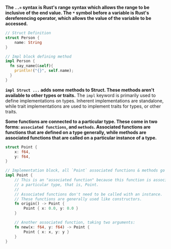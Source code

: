

**The `..=` syntax is Rust's range syntax which allows the range to be inclusive of the end value. The `*` symbol before a variable is Rust's dereferencing operator, which allows the value of the variable to be accessed.**


``` rs
// Struct Definition
struct Person {
    name: String
}

// Impl block defining method
impl Person {
  fn say_name(&self){
    println!("{}", self.name);
  }
}

```
**`impl Struct ...` adds some methods to Struct. These methods aren't available to other types or traits.**
The `impl` keyword is primarily used to define implementations on types. Inherent implementations are standalone, while trait implementations are used to implement traits for types, or other traits.

**Some functions are connected to a particular type. These come in two forms: `associated functions`, and `methods`. Associated functions are functions that are defined on a type generally, while methods are associated functions that are called on a particular instance of a type.**
``` rs
struct Point {
    x: f64,
    y: f64,
}

// Implementation block, all `Point` associated functions & methods go in here
impl Point {
    // This is an "associated function" because this function is associated with
    // a particular type, that is, Point.
    //
    // Associated functions don't need to be called with an instance.
    // These functions are generally used like constructors.
    fn origin() -> Point {
        Point { x: 0.0, y: 0.0 }
    }

    // Another associated function, taking two arguments:
    fn new(x: f64, y: f64) -> Point {
        Point { x: x, y: y }
    }
}
```
